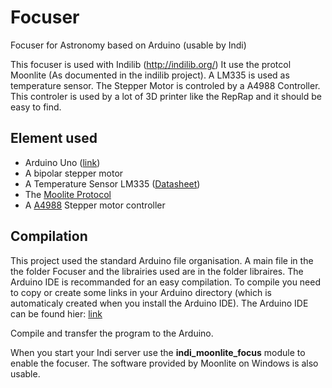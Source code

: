 # Focuser
Focuser for Astronomy based on Arduino (usable by Indi)

This focuser is used with Indilib (http://indilib.org/)
It use the protcol Moonlite (As documented in the indilib project).
A LM335 is used as temperature sensor.
The Stepper Motor is controled by a A4988 Controller. This controler is used by a lot of 3D printer like the RepRap and it should be easy to find.

## Element used
- Arduino Uno ([link](https://www.arduino.cc/en/Main/ArduinoBoardUno))
- A bipolar stepper motor
- A Temperature Sensor LM335 ([Datasheet](http://www.ti.com/lit/ds/symlink/lm335.pdf))
- The [Moolite Protocol](http://www.indilib.org/media/kunena/attachments/1/HighResSteppermotor107.pdf)
- A [A4988](https://www.pololu.com/file/0J450/a4988_DMOS_microstepping_driver_with_translator.pdf) Stepper motor controller

## Compilation
This project used the standard Arduino file organisation. A main file in the the folder Focuser and the librairies used are in the folder libraires.
The Arduino IDE is recommanded for an easy compilation. 
To compile you need to copy or create some links in your Arduino directory (which is automaticaly created when you install the Arduino IDE).
The Arduino IDE can be found hier: [link](https://www.arduino.cc/en/Main/Software)

Compile and transfer the program to the Arduino.

When you start your Indi server use the **indi_moonlite_focus** module to enable the focuser. 
The software provided by Moonlite on Windows is also usable.
